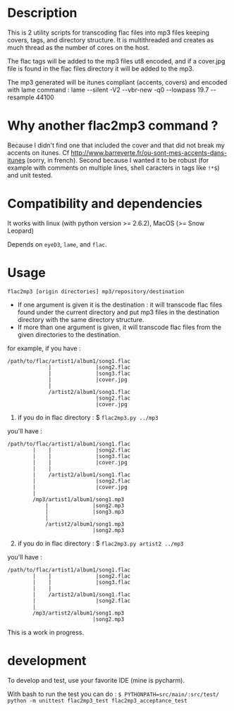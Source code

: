 # Description
This is 2 utility scripts for transcoding flac files into mp3 files keeping covers, tags, and directory structure. It is multithreaded and creates as much thread as the number of cores on the host.

The flac tags will be added to the mp3 files ut8 encoded, and if a cover.jpg file is found in the flac files directory it will be added to the mp3.

The mp3 generated will be itunes compliant (accents, covers) and encoded with lame command : 
lame --silent -V2 --vbr-new -q0 --lowpass 19.7 --resample 44100

# Why another flac2mp3 command ?
Because I didn't find one that included the cover and that did not break my accents on itunes. Cf http://www.barreverte.fr/ou-sont-mes-accents-dans-itunes (sorry, in french).
Second because I wanted it to be robust (for example with comments on multiple lines, shell caracters in tags like `!*$`) and unit tested.

# Compatibility and dependencies
It works with linux (with python version >= 2.6.2), MacOS (>= Snow Leopard)

Depends on `eyeD3`, `lame`, and `flac`.

# Usage
`flac2mp3 [origin directories] mp3/repository/destination`

- If one argument is given it is the destination : it will transcode flac files found under the current directory and put mp3 files in the destination directory with the same directory structure.
- If more than one argument is given, it will transcode flac files from the given directories to the destination.


for example, if you have :

    /path/to/flac/artist1/album1/song1.flac
                 |              |song2.flac
                 |              |song3.flac
                 |              |cover.jpg
                 |
                 /artist2/album1/song1.flac
                                |song2.flac
                                |cover.jpg


1) if you do in flac directory :
$ `flac2mp3.py ../mp3`

you'll have : 

    /path/to/flac/artist1/album1/song1.flac
            |    |              |song2.flac
            |    |              |song3.flac
            |    |              |cover.jpg
            |    |
            |    /artist2/album1/song1.flac
            |                   |song2.flac
            |                   |cover.jpg
            |
            /mp3/artist1/album1/song1.mp3
                |              |song2.mp3
                |              |song3.mp3
                |
                /artist2/album1/song1.mp3
                               |song2.mp3

2) if you do in flac directory : 
$ `flac2mp3.py artist2 ../mp3`

you'll have :

    /path/to/flac/artist1/album1/song1.flac
            |    |              |song2.flac
            |    |              |song3.flac
            |    |
            |    /artist2/album1/song1.flac
            |                   |song2.flac
            |
            /mp3/artist2/album1/song1.mp3
                               |song2.mp3

This is a work in progress.

# development
To develop and test, use your favorite IDE (mine is pycharm).

With bash to run the test you can do :
`$ PYTHONPATH=src/main/:src/test/ python -m unittest flac2mp3_test flac2mp3_acceptance_test`


